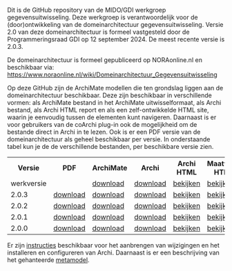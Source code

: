 Dit is de GitHub repository van de MIDO/GDI werkgroep gegevensuitwisseling. Deze werkgroep is verantwoordelijk voor de (door)ontwikkeling van de domeinarchitectuur gegevensuitwisseling. Versie 2.0 van deze domeinarchitectuur is formeel vastgesteld door de Programmeringsraad GDI op 12 september 2024. De meest recente versie is 2.0.3. 

De domeinarchitectuur is formeel gepubliceerd op NORAonline.nl en beschikbaar via: <a href="https://www.noraonline.nl/wiki/Domeinarchitectuur_Gegevensuitwisseling">https://www.noraonline.nl/wiki/Domeinarchitectuur_Gegevensuitwisseling</a>

Op deze GitHub zijn de ArchiMate modellen die ten grondslag liggen aan de domeinarchitectuur beschikbaar. Deze zijn beschikbaar in verschillende vormen: als ArchiMate bestand in het ArchiMate uitwisselformaat, als Archi bestand, als Archi HTML report en als een zelf-ontwikkelde HTML site, waarin je eenvoudig tussen de elementen kunt navigeren. Daarnaast is er voor gebruikers van de coArchi plug-in ook de mogelijkheid om de bestande direct in Archi in te lezen. Ook is er een PDF versie van de domeinarchitectuur als geheel beschikbaar per versie. In onderstaande tabel kun je de de verschillende bestanden, per beschikbare versie zien.

<table>
<tr><th>Versie</th><th>PDF</th><th>ArchiMate</th><th>Archi</th><th>Archi HTML</th><th>Maatwerk HTML</th></tr>
<tr><td>werkversie</td><td></td><td><a href="gegevensuitwisseling.archimate">download</a></td><td><a href="gegevensuitwisseling.xml">download</a></td><td><a href="https://minbzk.github.io/gdi-gegevensuitwisseling/">bekijken</a></td><td><a href="https://minbzk.github.io/gdi-gegevensuitwisseling/content/index.html">bekijken</a></td></tr>
<tr><td>2.0.3</td><td><a href="docs/2.0.2/Domeinarchitectuur%20Gegevensuitwisseling%202.0.3.pdf">download</a></td><td><a href="docs/2.0.3/gegevensuitwisseling.archimate">download</a></td><td><a href="docs/2.0.3/gegevensuitwisseling.xml">download</a></td><td><a href="https://minbzk.github.io/gdi-gegevensuitwisseling/2.0.3">bekijken</a></td><td><a href="https://minbzk.github.io/gdi-gegevensuitwisseling/2.0.3/content/index.html">bekijken</a></td></tr>
<tr><td>2.0.2</td><td><a href="docs/2.0.2/Domeinarchitectuur%20Gegevensuitwisseling%202.0.2.pdf">download</a></td><td><a href="docs/2.0.2/gegevensuitwisseling.archimate">download</a></td><td><a href="docs/2.0.2/gegevensuitwisseling.xml">download</a></td><td><a href="https://minbzk.github.io/gdi-gegevensuitwisseling/2.0.2">bekijken</a></td><td><a href="https://minbzk.github.io/gdi-gegevensuitwisseling/2.0.2/content/index.html">bekijken</a></td></tr>
<tr><td>2.0.1</td><td><a href="docs/2.0.1/Domeinarchitectuur%20Gegevensuitwisseling%202.0.1.pdf">download</a></td><td><a href="docs/2.0.1/gegevensuitwisseling.archimate">download</a></td><td><a href="docs/2.0.1/gegevensuitwisseling.xml">download</a></td><td><a href="https://minbzk.github.io/gdi-gegevensuitwisseling/2.0.1">bekijken</a></td><td><a href="https://minbzk.github.io/gdi-gegevensuitwisseling/2.0.1/content/index.html">bekijken</a></td></tr>
<tr><td>2.0.0</td><td><a href="docs/2.0.0/Domeinarchitectuur%20Gegevensuitwisseling%202.0.pdf">download</a></td><td><a href="docs/2.0.0/gegevensuitwisseling.archimate">download</a></td><td><a href="docs/2.0.0/gegevensuitwisseling.xml">download</a></td><td><a href="https://minbzk.github.io/gdi-gegevensuitwisseling/2.0.0">bekijken</a></td><td><a href="https://minbzk.github.io/gdi-gegevensuitwisseling/2.0.0/content/index.html">bekijken</a></td></tr>
</table>

Er zijn <a href="instructies.md">instructies</a> beschikbaar voor het aanbrengen van wijzigingen en het installeren en configureren van Archi. Daarnaast is er een beschrijving van het gehanteerde <a href="metamodel.md">metamodel</a>.
